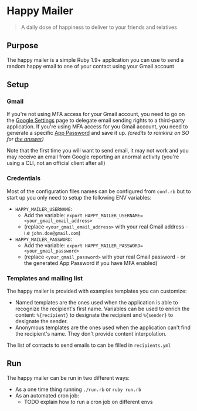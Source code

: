 # Happy Mailer
> A daily dose of happiness to deliver to your friends and relatives

## Purpose
The happy mailer is a simple Ruby 1.9+ application you can use to send a random happy email to one of your contact using your Gmail account

## Setup
### Gmail
If you're not using MFA access for your Gmail account, you need to go on the [Google Settings](https://myaccount.google.com/lesssecureapps) page to delegate email sending rights to a third-party application.
If you're using MFA access for you Gmail account, you need to generate a specific [App Password](https://support.google.com/accounts/answer/185833?hl=en) and save it up. _(credits to rainkinz on SO for [the answer](https://stackoverflow.com/questions/33918448/ruby-sending-mail-via-gmail-smtp))_

Note that the first time you will want to send email, it may not work and you may receive an email from Google reporting an anormal activity (you're using a CLI, not an official client after all)

### Credentials
Most of the configuration files names can be configured from `conf.rb` but to start up you only need to setup the following ENV variables:
- `HAPPY_MAILER_USERNAME`:
  - Add the variable: `export HAPPY_MAILER_USERNAME=<your_gmail_email_address>`
  - (replace `<your_gmail_email_address>` with your real Gmail address - i.e `john.doe@gmail.com`)
- `HAPPY_MAILER_PASSWORD`:
  - Add the variable: `export HAPPY_MAILER_PASSWORD=<your_gmail_password>`
  - (replace `<your_gmail_password>` with your real Gmail password - or the generated App Password if you have MFA enabled)

### Templates and mailing list
The happy mailer is provided with examples templates you can customize:
- Named templates are the ones used when the application is able to recognize the recipient's first name. Variables can be used to enrich the content: `%{recipient}` to designate the recipient and `%{sender}` to designate the sender.
- Anonymous templates are the ones used when the application can't find the recipient's name. They don't provide content interpolation.

The list of contacts to send emails to can be filled in `recipients.yml`

## Run
The happy mailer can be run in two different ways:
- As a one time thing running `./run.rb` or `ruby run.rb`
- As an automated cron job:
  - TODO explain how to run a cron job on different envs
